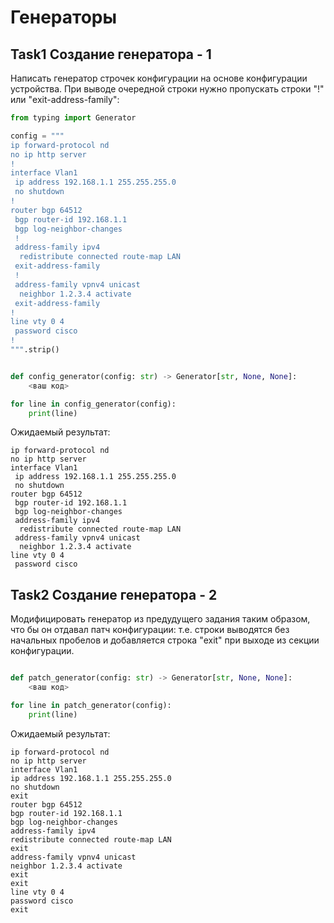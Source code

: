 # Генераторы

## Task1 Создание генератора - 1

Написать генератор строчек конфигурации на основе конфигурации устройства. При выводе очередной строки нужно пропускать строки "!" или "exit-address-family":

```python
from typing import Generator

config = """
ip forward-protocol nd
no ip http server
!
interface Vlan1
 ip address 192.168.1.1 255.255.255.0
 no shutdown
!
router bgp 64512
 bgp router-id 192.168.1.1
 bgp log-neighbor-changes
 !
 address-family ipv4
  redistribute connected route-map LAN
 exit-address-family
 !
 address-family vpnv4 unicast
  neighbor 1.2.3.4 activate
 exit-address-family
!
line vty 0 4
 password cisco
!
""".strip()


def config_generator(config: str) -> Generator[str, None, None]:
    <ваш код>

for line in config_generator(config):
    print(line)
```

Ожидаемый результат:

```text
ip forward-protocol nd
no ip http server
interface Vlan1
 ip address 192.168.1.1 255.255.255.0
 no shutdown
router bgp 64512
 bgp router-id 192.168.1.1
 bgp log-neighbor-changes
 address-family ipv4
  redistribute connected route-map LAN
 address-family vpnv4 unicast
  neighbor 1.2.3.4 activate
line vty 0 4
 password cisco
```

## Task2 Создание генератора - 2

Модифицировать генератор из предудущего задания таким образом, что бы он отдавал патч конфигурации: т.е. строки выводятся без начальных пробелов и добавляется строка "exit" при выходе из секции конфигурации.

```python

def patch_generator(config: str) -> Generator[str, None, None]:
    <ваш код>

for line in patch_generator(config):
    print(line)
```

Ожидаемый результат:

```text
ip forward-protocol nd
no ip http server
interface Vlan1
ip address 192.168.1.1 255.255.255.0
no shutdown
exit
router bgp 64512
bgp router-id 192.168.1.1
bgp log-neighbor-changes
address-family ipv4
redistribute connected route-map LAN
exit
address-family vpnv4 unicast
neighbor 1.2.3.4 activate
exit
exit
line vty 0 4
password cisco
exit
```

